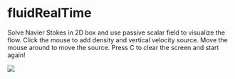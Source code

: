 # fluidRealTime
Solve Navier Stokes in 2D box and use passive scalar field to visualize the flow. 
Click the mouse to add density and vertical velocity source. Move the mouse around to move the source. Press C to clear the screen and start again!

![](https://github.com/harshit314/fluidRealTime/blob/New-features/smoke.gif)
